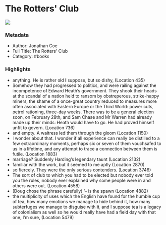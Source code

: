 # The Rotters' Club

![](https://readwise-assets.s3.amazonaws.com/static/images/default-book-icon-1.a08c56e2fedd.png)

### Metadata

- Author: Jonathan Coe
- Full Title: The Rotters' Club
- Category: #books

### Highlights

- anything. He is rather old I suppose, but so dishy, (Location 435)
- Somehow they had progressed to politics, and were railing against the incompetence of Edward Heath’s government. They shook their heads at the scandal of a nation held to ransom by obstreperous, strike-happy miners, the shame of a once-great country reduced to measures more often associated with Eastern Europe or the Third World: power cuts, petrol rationing, three-day weeks. There was to be a general election soon, on February 28th, and Sam Chase and Mr Warren had already made up their minds: Heath would have to go. He had proved himself unfit to govern. (Location 736)
- and empty. A waitress led them through the gloom (Location 1150)
- I wonder about that. I wonder if all experience can really be distilled to a few extraordinary moments, perhaps six or seven of them vouchsafed to us in a lifetime, and any attempt to trace a connection between them is futile. (Location 1883)
- marriage? Suddenly Harding’s legendary taunt (Location 2132)
- familiar with the work, but it seemed to me aptly (Location 2870)
- so fiercely. They were the only serious contenders. (Location 3746)
- The sort of club to which you had to be elected but nobody ever told you the rules, nobody ever explained why some people were in and others were out. (Location 4558)
- (Doug chose the phrase carefully) ‘– is the spawn (Location 4882)
- the multiplicity of uses which the English have found for the humble cup of tea, how many emotions we manage to hide behind it, how many subterfuges we manage to disguise with it, and I suppose tea is a legacy of colonialism as well so he would really have had a field day with that one, I’m sure, (Location 5479)
